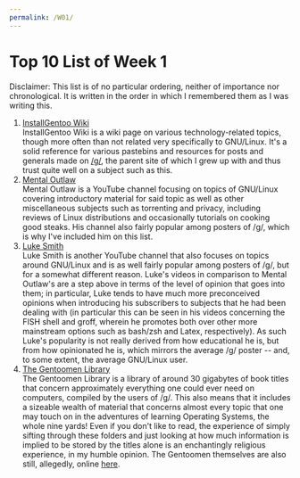 ```yaml
---
permalink: /W01/
---
```


# Top 10 List of Week 1
Disclaimer: This list is of no particular ordering, neither of importance nor chronological. It is written in the order in which I remembered them as I was writing this.
1. [InstallGentoo Wiki](https://wiki.installgentoo.com/wiki/Main_Page)  
InstallGentoo Wiki is a wiki page on various technology-related topics, though more often than not related very specifically to GNU/Linux. It's a solid reference for various pastebins and resources for posts and generals made on [/g/](boards.4channel.org/g/), the parent site of which I grew up with and thus trust quite well on a subject such as this.
2. [Mental Outlaw](https://www.youtube.com/user/MentalOutlawStudios)  
Mental Outlaw is a YouTube channel focusing on topics of GNU/Linux covering introductory material for said topic as well as other miscellaneous subjects such as torrenting and privacy, including reviews of Linux distributions and occasionally tutorials on cooking good steaks. His channel also fairly popular among posters of /g/, which is why I've included him on this list.
3. [Luke Smith](https://www.youtube.com/channel/UC2eYFnH61tmytImy1mTYvhA)  
Luke Smith is another YouTube channel that also focuses on topics around GNU/Linux and is as well fairly popular among posters of /g/, but for a somewhat different reason. Luke's videos in comparison to Mental Outlaw's are a step above in terms of the level of opinion that goes into them; in particular, Luke tends to have much more preconceived opinions when introducing his subscribers to subjects that he had been dealing with (in particular this can be seen in his videos concerning the FISH shell and groff, wherein he promotes both over other more mainstream options such as bash/zsh and Latex, respectively). As such Luke's popularity is not really derived from how educational he is, but from how opinionated he is, which mirrors the average /g/ poster -- and, to some extent, the average GNU/Linux user.
4. [The Gentoomen Library](https://archive.org/details/TheGentoomenLibrary)  
The Gentoomen Library is a library of around 30 gigabytes of book titles that concern approximately everything one could ever need on computers, compiled by the users of /g/. This also means that it includes a sizeable wealth of material that concerns almost every topic that one may touch on in the adventures of learning Operating Systems, the whole nine yards! Even if you don't like to read, the experience of simply sifting through these folders and just looking at how much information is implied to be stored by the titles alone is an enchantingly religious experience, in my humble opinion. The Gentoomen themselves are also still, allegedly, online [here](g.sicp.me).
